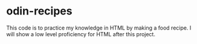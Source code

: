 # odin-recipes
This code is to practice my knowledge in HTML by making a food recipe.
I will show a low level proficiency for HTML after this project.